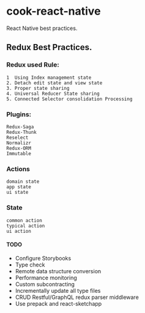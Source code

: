 # cook-react-native
React Native best practices.


## Redux Best Practices.
    
### Redux used Rule: 

    1  Using Index management state
    2. Detach edit state and view state
    3. Proper state sharing
    4. Universal Reducer State sharing
    5. Connected Selector consolidation Processing

### Plugins:

    Redux-Saga
    Redux-Thunk
    Reselect
    Normalizr
    Redux-ORM
    Immutable
    
### Actions 
    
    domain state 
    app state
    ui state
    
### State    
    
    common action
    typical action
    ui action
    
#### TODO

* Configure Storybooks
* Type check
* Remote data structure conversion
* Performance monitoring
* Custom subcontracting
* Incrementally update all type files
* CRUD Restful/GraphQL redux parser middleware
* Use prepack and react-sketchapp
